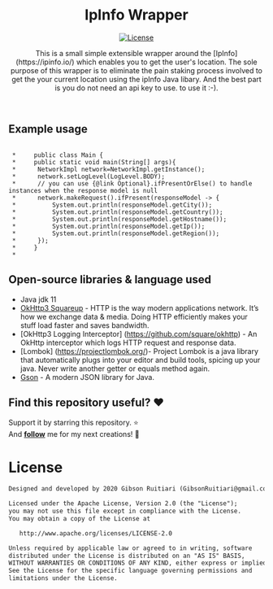<h1 align="center">IpInfo Wrapper</h1>

<p align="center">
  <a href="https://opensource.org/licenses/Apache-2.0"><img alt="License" src="https://img.shields.io/badge/License-Apache%202.0-blue.svg"/></a>

</p>

<p align="center">  
This is a small simple extensible wrapper around the [IpInfo] (https://ipinfo.io/)  which enables you to get the user's location. The sole purpose of this wrapper
is to eliminate the pain staking process involved to get the your current location using the ipInfo Java libary. And the best part is you do not need an api key to use.
to use it :-).
</p>
</br>

## Example usage
```

 *     public class Main {
 *     public static void main(String[] args){
 *      NetworkImpl network=NetworkImpl.getInstance();
 *      network.setLogLevel(LogLevel.BODY);
 *      // you can use {@link Optional}.ifPresentOrElse() to handle instances when the response model is null
 *      network.makeRequest().ifPresent(responseModel -> {
 *          System.out.println(responseModel.getCity());
 *          System.out.println(responseModel.getCountry());
 *          System.out.println(responseModel.getHostname());
 *          System.out.println(responseModel.getIp());
 *          System.out.println(responseModel.getRegion());
 *      });
 *     }
 * 
```


## Open-source libraries & language used
- Java jdk 11
- [OkHttp3 Squareup](https://github.com/square/okhttp) - HTTP is the way modern applications network. 
   It’s how we exchange data & media. Doing HTTP efficiently makes your stuff load faster and saves bandwidth.
- [OkHttp3 Logging Interceptor] (https://github.com/square/okhttp) - An OkHttp interceptor which logs HTTP request and response data.
- [Lombok] (https://projectlombok.org/)- Project Lombok is a java library that automatically plugs into your editor and build tools, spicing up your java.
     Never write another getter or equals method again.
- [Gson](https://github.com/square/gson/) - A modern JSON library for Java.


## Find this repository useful? :heart:
Support it by starring this repository. :star: <br>
And __[follow](https://github.com/RuitiariGibson/)__ me for my next creations! 🤩

# License
```xml
Designed and developed by 2020 Gibson Ruitiari (GibsonRuitiari@gmail.com)

Licensed under the Apache License, Version 2.0 (the "License");
you may not use this file except in compliance with the License.
You may obtain a copy of the License at

   http://www.apache.org/licenses/LICENSE-2.0

Unless required by applicable law or agreed to in writing, software
distributed under the License is distributed on an "AS IS" BASIS,
WITHOUT WARRANTIES OR CONDITIONS OF ANY KIND, either express or implied.
See the License for the specific language governing permissions and
limitations under the License.
```
